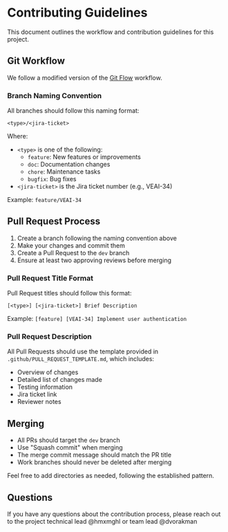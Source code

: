 # Contributing Guidelines

This document outlines the workflow and contribution guidelines for this project.

## Git Workflow

We follow a modified version of the [Git Flow](https://nvie.com/posts/a-successful-git-branching-model/) workflow.

### Branch Naming Convention

All branches should follow this naming format:
```
<type>/<jira-ticket>
```

Where:
- `<type>` is one of the following:
  - `feature`: New features or improvements
  - `doc`: Documentation changes
  - `chore`: Maintenance tasks
  - `bugfix`: Bug fixes
- `<jira-ticket>` is the Jira ticket number (e.g., VEAI-34)

Example: `feature/VEAI-34`

## Pull Request Process

1. Create a branch following the naming convention above
2. Make your changes and commit them 
3. Create a Pull Request to the `dev` branch
4. Ensure at least two approving reviews before merging

### Pull Request Title Format

Pull Request titles should follow this format:
```
[<type>] [<jira-ticket>] Brief Description
```

Example: `[feature] [VEAI-34] Implement user authentication`

### Pull Request Description

All Pull Requests should use the template provided in `.github/PULL_REQUEST_TEMPLATE.md`, which includes:

- Overview of changes
- Detailed list of changes made
- Testing information
- Jira ticket link
- Reviewer notes

## Merging

- All PRs should target the `dev` branch
- Use "Squash commit" when merging
- The merge commit message should match the PR title
- Work branches should never be deleted after merging

Feel free to add directories as needed, following the established pattern.

## Questions

If you have any questions about the contribution process, please reach out to the project technical lead @hmxmghl or team lead @dvorakman 